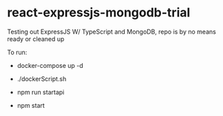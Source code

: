 # react-expressjs-mongodb-trial
Testing out ExpressJS W/ TypeScript and MongoDB, repo is by no means ready or cleaned up

To run:
- docker-compose up -d
- ./dockerScript.sh

- npm run startapi
- npm start
